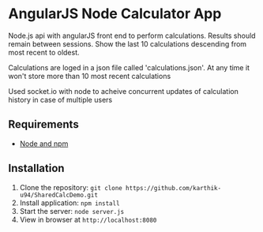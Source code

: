 # AngularJS Node Calculator App

Node.js api with angularJS front end to perform calculations.
Results should remain between sessions. Show the last 10 calculations descending from most recent to oldest.

Calculations are loged in a json file called 'calculations.json'. At any time it won't store more than 10 most recent calculations

Used socket.io with node to acheive concurrent updates of calculation history in case of multiple users


## Requirements

- [Node and npm](http://nodejs.org)

## Installation

1. Clone the repository: `git clone https://github.com/karthik-u94/SharedCalcDemo.git`
2. Install application: `npm install`
3. Start the server: `node server.js`
4. View in browser at `http://localhost:8080`

